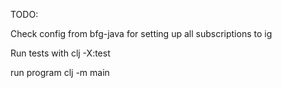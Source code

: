 TODO:

Check config from bfg-java for setting up all subscriptions to ig


Run tests with
clj -X:test

run program
clj -m main